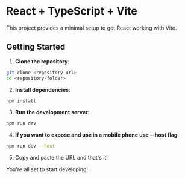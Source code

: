 # React + TypeScript + Vite

This project provides a minimal setup to get React working with Vite.

## Getting Started

1. **Clone the repository**:

```bash
git clone <repository-url>
cd <repository-folder>
```

2. **Install dependencies**:

```bash
npm install
```

3. **Run the development server**:

```bash
npm run dev
```

4. **If you want to expose and use in a mobile phone use --host flag**:
```bash
npm run dev --host
```
5. Copy and paste the URL and that's it!

You're all set to start developing!
